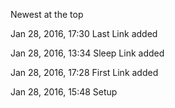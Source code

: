 Newest at the top

Jan 28, 2016, 17:30 Last Link added

Jan 28, 2016, 13:34 Sleep Link added

Jan 28, 2016, 17:28 First Link added

Jan 28, 2016, 15:48 Setup
